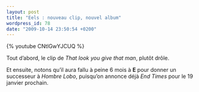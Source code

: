 ```yaml
---
layout: post
title: "Eels : nouveau clip, nouvel album"
wordpress_id: 78
date: "2009-10-14 23:50:54 +0200"
---
```


{% youtube CNtlGwYJCUQ %}

Tout d’abord, le clip de _That look you give that man_, plutôt drôle.

Et ensuite, notons qu’il aura fallu à peine 6 mois à **E** pour donner un
successeur à _Hombre Lobo_, puisqu’on annonce déjà _End Times_ pour le 19
janvier prochain.
